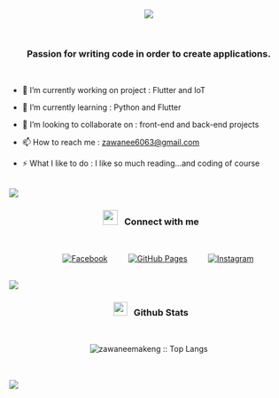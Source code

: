 <br>
<p align="center">
    <a href="https://github.com/DenverCoder1/readme-typing-svg"><img
            src="https://readme-typing-svg.herokuapp.com?font=Time+New+Roman&color=cyan&size=25&center=true&vCenter=true&width=600&height=100&lines=Hello+Everyone..&#127799;++I'm+Zawanee+Makeng;Active+Learner,;Love+to+learn+new+stuffs;...&#128156;"></a>
</p>

<br>
<h3 align="center">Passion for writing code in order to create applications. </h3><br>

- 🔭 I’m currently working on project : Flutter and IoT 

- 🌱 I’m currently learning : Python and Flutter

- 👯 I’m looking to collaborate on : front-end and back-end projects

- 📫 How to reach me : zawanee6063@gmail.com

- ⚡ What I like to do : I like so much reading...and coding of course<br><br>
<img src="https://user-images.githubusercontent.com/73097560/115834477-dbab4500-a447-11eb-908a-139a6edaec5c.gif">

<h3 align="center">&nbsp;&nbsp;<img src="https://cdn-icons-png.flaticon.com/512/3188/3188314.png" width="27"><b> &nbsp;
        Connect with me
    </b></h3><br>

<p align="center">
    &emsp;&nbsp;&nbsp;&nbsp;&nbsp;
    <a href="https://www.facebook.com/z.zawanee" target="_blank"><img alt="Facebook"
            src="https://img.shields.io/badge/facebook-1861d6?style=for-the-badge&logo=facebook&logoColor=white"></a>
    &emsp;&nbsp;&nbsp;&nbsp;&nbsp;
    <a href="https://github.com/zawaneemakeng?tab=repositories" target="_blank"><img alt=" GitHub Pages"
            src="https://img.shields.io/badge/GitHub-100000?style=for-the-badge&logo=github&logoColor=white"></a>
    &emsp;&nbsp;&nbsp;&nbsp;&nbsp;
    <a href="https://www.instagram.com/z.zawaneee/" target="_blank"><img alt="Instagram"
            src="https://img.shields.io/badge/Instagram-a056bf?style=for-the-badge&logo=instagram&logoColor=white" /></a>

</p>
<br>

<img src="https://user-images.githubusercontent.com/73097560/115834477-dbab4500-a447-11eb-908a-139a6edaec5c.gif">
<h3 align="center">&nbsp;&nbsp;<img src="https://cdn-icons-png.flaticon.com/512/3767/3767315.png" width="25"><b> &nbsp;
        Github Stats
    </b></h3><br>
<p align="center"><img
        src="https://github-readme-stats.vercel.app/api/top-langs/?username=zawaneemakeng&langs_count=10&theme=tokyonight&layout=compact"
        alt="zawaneemakeng :: Top Langs" /><br><br>
</p>

<br>
<img src="https://user-images.githubusercontent.com/73097560/115834477-dbab4500-a447-11eb-908a-139a6edaec5c.gif">
<br>
<br>

